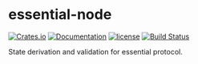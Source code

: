 # essential-node

[![Crates.io][crates-badge]][crates-url]
[![Documentation][docs-badge]][docs-url]
[![license][apache-badge]][apache-url]
[![Build Status][actions-badge]][actions-url]

[crates-badge]: https://img.shields.io/crates/v/essential-node.svg
[crates-url]: https://crates.io/crates/essential-node
[docs-badge]: https://docs.rs/essential-node/badge.svg
[docs-url]: https://docs.rs/essential-node
[apache-badge]: https://img.shields.io/badge/license-APACHE-blue.svg
[apache-url]: LICENSE
[actions-badge]: https://github.com/essential-contributions/essential-node/workflows/ci/badge.svg
[actions-url]: https://github.com/essential-contributions/essential-node/actions

State derivation and validation for essential protocol.

